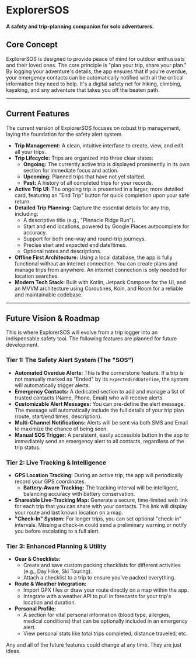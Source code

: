 # ExplorerSOS

**A safety and trip-planning companion for solo adventurers.**

## Core Concept

ExplorerSOS is designed to provide peace of mind for outdoor enthusiasts and their loved ones. The core principle is "plan your trip, share your plan." By logging your adventure's details, the app ensures that if you're overdue, your emergency contacts can be automatically notified with all the critical information they need to help. It's a digital safety net for hiking, climbing, kayaking, and any adventure that takes you off the beaten path.

---

## Current Features

The current version of ExplorerSOS focuses on robust trip management, laying the foundation for the safety alert system.

*   **Trip Management:** A clean, intuitive interface to create, view, and edit all your trips.
*   **Trip Lifecycle:** Trips are organized into three clear states:
    *   **Ongoing:** The currently active trip is displayed prominently in its own section for immediate focus and action.
    *   **Upcoming:** Planned trips that have not yet started.
    *   **Past:** A history of all completed trips for your records.
*   **Active Trip UI:** The ongoing trip is presented in a larger, more detailed card, featuring an "End Trip" button for quick completion upon your safe return.
*   **Detailed Trip Planning:** Capture the essential details for any trip, including:
    *   A descriptive title (e.g., "Pinnacle Ridge Run").
    *   Start and end locations, powered by Google Places autocomplete for accuracy.
    *   Support for both one-way and round-trip journeys.
    *   Precise start and expected end date/times.
    *   Optional notes and descriptions.
*   **Offline First Architecture:** Using a local database, the app is fully functional without an internet connection. You can create plans and manage trips from anywhere. An internet connection is only needed for location searches.
*   **Modern Tech Stack:** Built with Kotlin, Jetpack Compose for the UI, and an MVVM architecture using Coroutines, Koin, and Room for a reliable and maintainable codebase.

---

## Future Vision & Roadmap

This is where ExplorerSOS will evolve from a trip logger into an indispensable safety tool. The following features are planned for future development.

### Tier 1: The Safety Alert System (The "SOS")

*   **Automated Overdue Alerts:** This is the cornerstone feature. If a trip is not manually marked as "Ended" by its `expectedEndDateTime`, the system will automatically trigger alerts.
*   **Emergency Contacts:** A dedicated section to add and manage a list of trusted contacts (Name, Phone, Email) who will receive alerts.
*   **Customizable Alert Messages:** You can pre-define the alert message. The message will automatically include the full details of your trip plan (route, start/end times, description).
*   **Multi-Channel Notifications:** Alerts will be sent via both SMS and Email to maximize the chance of being seen.
*   **Manual SOS Trigger:** A persistent, easily accessible button in the app to immediately send an emergency alert to all contacts, regardless of the trip status.

### Tier 2: Live Tracking & Intelligence

*   **GPS Location Tracking:** During an active trip, the app will periodically record your GPS coordinates.
    *   **Battery-Aware Tracking:** The tracking interval will be intelligent, balancing accuracy with battery conservation.
*   **Shareable Live-Tracking Map:** Generate a secure, time-limited web link for each trip that you can share with your contacts. This link will display your route and last known location on a map.
*   **"Check-In" System:** For longer trips, you can set optional "check-in" intervals. Missing a check-in could send a preliminary warning or notify you before escalating to a full alert.

### Tier 3: Enhanced Planning & Utility

*   **Gear & Checklists:**
    *   Create and save custom packing checklists for different activities (e.g., Day Hike, Ski Touring).
    *   Attach a checklist to a trip to ensure you've packed everything.
*   **Route & Weather Integration:**
    *   Import GPX files or draw your route directly on a map within the app.
    *   Integrate with a weather API to pull in forecasts for your trip's location and duration.
*   **Personal Profile:**
    *   A section for vital personal information (blood type, allergies, medical conditions) that can be optionally included in an emergency alert.
    *   View personal stats like total trips completed, distance traveled, etc.

Any and all of the future features could change at any time. They are just ideas.
